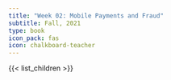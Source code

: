 ```yaml
---
title: "Week 02: Mobile Payments and Fraud"
subtitle: Fall, 2021
type: book
icon_pack: fas
icon: chalkboard-teacher
---
```


{{< list_children >}}
